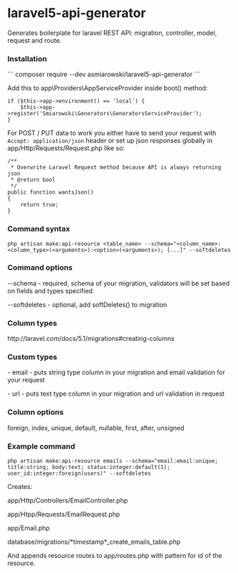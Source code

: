 # laravel5-api-generator
Generates boilerplate for laravel REST API: migration, controller, model, request and route.

<h3>Installation</h3>
```
composer require --dev asmiarowski/laravel5-api-generator
```

<p>Add this to app\Providers\AppServiceProvider inside boot() method:</p>

```
if ($this->app->environment() == 'local') {
    $this->app->register('Smiarowski\Generators\GeneratorsServiceProvider');
}
```

For POST / PUT data to work you either have to send your request with `Accept: application/json` header or set up json responses globally in app/Http/Requests/Request.php like so:

```
/**
 * Overwrite Laravel Request method because API is always returning json
 * @return bool
 */
public function wantsJson()
{
    return true;
}
```

<h3>Command syntax</h3>

```
php artisan make:api-resource <table_name> --schema="<column_name>:<column_type>(<arguments>):<option>(<arguments>); [...]" --softdeletes
```

<h3>Command options</h3>
<p>--schema - required, schema of your migration, validators will be set based on fields and types specified.</p>
<p>--softdeletes - optional, add softDeletes() to migration</p>
<h3>Column types</h3>
<p>http://laravel.com/docs/5.1/migrations#creating-columns</p>
<h3>Custom types</h3>
<p>- email - puts string type column in your migration and email validation for your request</p>
<p>- url - puts text type column in your migration and url validation in request</p>
<h3>Column options</h3> 
<p>foreign, index, unique, default, nullable, first, after, unsigned</p>
<h3>Example command</h3>

```
php artisan make:api-resource emails --schema="email:email:unique; title:string; body:text; status:integer:default(1); user_id:integer:foreign(users)" --softdeletes
```

<p>Creates:</p> 
<p>app/Http/Controllers/EmailController.php</p>
<p>app/Htpp/Requests/EmailRequest.php</p>
<p>app/Email.php</p>
<p>database/migrations/*timestamp*_create_emails_table.php</p>
<p>And appends resource routes to app/routes.php with pattern for id of the resource.</p>
